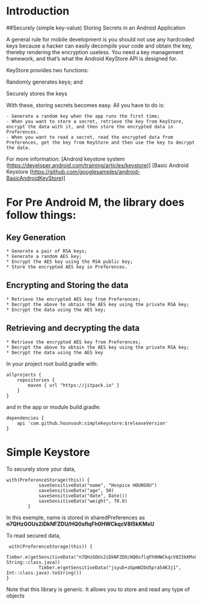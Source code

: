 # Introduction

##Securely (simple key-value) Storing Secrets in an Android Application

A general rule for mobile development is you should not use any hardcoded keys because a hacker can easily
 decompile your code and obtain the key, thereby rendering the encryption useless. You need a key management framework,
 and that’s what the Android KeyStore API is designed for.

KeyStore provides two functions:

Randomly generates keys; and

Securely stores the keys

With these, storing secrets becomes easy. All you have to do is:

    - Generate a random key when the app runs the first time;
    - When you want to store a secret, retrieve the key from KeyStore, encrypt the data with it, and then store the encrypted data in Preferences.
    - When you want to read a secret, read the encrypted data from Preferences, get the key from KeyStore and then use the key to decrypt the data.

For more information:
[Android keystore system (https://developer.android.com/training/articles/keystore)]
[Basic Android Keystore (https://github.com/googlesamples/android-BasicAndroidKeyStore)]

# For Pre Android M, the library does follow things:

## Key Generation

    * Generate a pair of RSA keys;
    * Generate a random AES key;
    * Encrypt the AES key using the RSA public key;
    * Store the encrypted AES key in Preferences.

## Encrypting and Storing the data

    * Retrieve the encrypted AES key from Preferences;
    * Decrypt the above to obtain the AES key using the private RSA key;
    * Encrypt the data using the AES key;

## Retrieving and decrypting the data

    * Retrieve the encrypted AES key from Preferences;
    * Decrypt the above to obtain the AES key using the private RSA key;
    * Decrypt the data using the AES key


In your project root build.gradle with:

```
allprojects {
    repositories {
        maven { url "https://jitpack.io" }
    }
}
```

and in the app or module build.gradle:

```
dependencies {
    api 'com.github.hounsouh:simplekeystore:$releaseVersion'
}
```

# Simple Keystore

To securely store your data,

```
with(PreferenceStorage(this)) {
            saveSensitiveData("name", "Hospice HOUNSOU")
            saveSensitiveData("age", 50)
            saveSensitiveData("date", Date())
            saveSensitiveData("weight", 70.0)
        }

```
In this exemple, name is stored in sharedPreferences as **n7QHzGOUs2iDkNFZDU/HQ0sflqFh0HWCkqcV8I5kKMxU**

To read secured data,

```
 with(PreferenceStorage(this)) {
            Timber.e(getSensitiveData("n7QHzGOUs2iDkNFZDU/HQ0sflqFh0HWCkqcV8I5kKMxU", String::class.java))
            Timber.e(getSensitiveData("jsyub+zGpmW2bU5pra54K3j1", Int::class.java).toString())
}

```

Note that this library is generic. It allows you to store and read any type of objects





